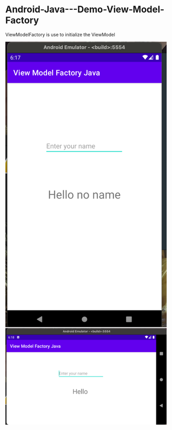 # Android-Java---Demo-View-Model-Factory

ViewModelFactory is use to initialize the ViewModel

![S1](https://github.com/VaibhavMojidra/Android-Java---Demo-View-Model-Factory/blob/master/screenshots/1.png)
![S2](https://github.com/VaibhavMojidra/Android-Java---Demo-View-Model-Factory/blob/master/screenshots/2.png)
